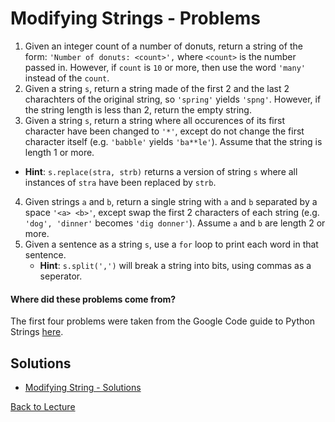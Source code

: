 # Modifying Strings - Problems

 1. Given an integer count of a number of donuts, return a string of the form: `'Number of donuts: <count>',` where `<count>` is the number passed in. However, if `count` is `10` or more, then use the word `'many'` instead of the `count`.
 2. Given a string `s`, return a string made of the first 2 and the last 2 charachters of the original string, so `'spring'` yields `'spng'`. However, if the string length is less than 2, return the empty string.
 3. Given a string `s`, return a string where all occurences of its first character have been changed to `'*'`, except do not change the first character itself (e.g. `'babble'` yields `'ba**le'`). Assume that the string is length 1 or more.
   * **Hint**: `s.replace(stra, strb)` returns a version of string `s` where all instances of `stra` have been replaced by `strb`.
 4. Given strings `a` and `b`, return a single string with `a` and `b` separated by a space `'<a> <b>'`, except swap the first 2 characters of each string (e.g.  `'dog', 'dinner'` becomes `'dig donner'`). Assume `a` and `b` are length 2 or more.
 5. Given a sentence as a string `s`, use a `for` loop to print each word in that sentence.
    * **Hint**: `s.split(',')` will break a string into bits, using commas as a seperator.

#### Where did these problems come from?

The first four problems were taken from the Google Code guide to Python Strings [here](https://developers.google.com/edu/python/strings).

## Solutions

 * [Modifying String - Solutions](problem_set_2_solutions.md)

[Back to Lecture](lecture_01.5.md)
